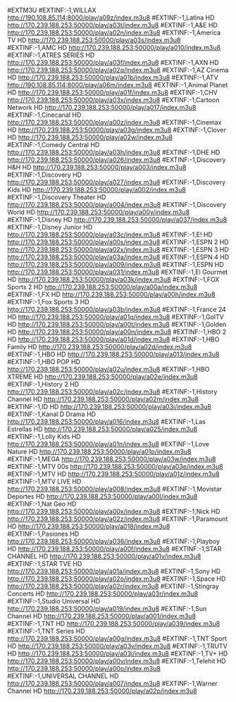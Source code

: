 #EXTM3U
#EXTINF:-1,WILLAX 
http://190.108.85.114:8000/play/a09z/index.m3u8
#EXTINF:-1,Latina HD
http://170.239.188.253:50000/play/a03t/index.m3u8
#EXTINF:-1,A&E HD
http://170.239.188.253:50000/play/a02n/index.m3u8
#EXTINF:-1,America TV HD
http://170.239.188.253:50000/play/a03s/index.m3u8
#EXTINF:-1,AMC HD
http://170.239.188.253:50000/play/a010/index.m3u8
#EXTINF:-1,ATRES SERIES HD
http://170.239.188.253:50000/play/a03f/index.m3u8
#EXTINF:-1,AXN HD
http://170.239.188.253:50000/play/a02q/index.m3u8
#EXTINF:-1,AZ Cinema HD
http://170.239.188.253:50000/play/a01b/index.m3u8
#EXTINF:-1,ATV
http://190.108.85.114:8000/play/a06m/index.m3u8
#EXTINF:-1,Animal Planet HD
http://170.239.188.253:50000/play/a01f/index.m3u8
#EXTINF:-1,CHV
http://170.239.188.253:50000/play/a03x/index.m3u8
#EXTINF:-1,Cartoon Network HD
http://170.239.188.253:50000/play/a017/index.m3u8
#EXTINF:-1,Cinecanal HD
http://170.239.188.253:50000/play/a00z/index.m3u8
#EXTINF:-1,Cinemax HD
http://170.239.188.253:50000/play/a03g/index.m3u8
#EXTINF:-1,Clover HD
http://170.239.188.253:50000/play/a02w/index.m3u8
#EXTINF:-1,Comedy Central HD
http://170.239.188.253:50000/play/a03h/index.m3u8
#EXTINF:-1,DHE HD
http://170.239.188.253:50000/play/a026/index.m3u8
#EXTINF:-1,Discovery H&H HD
http://170.239.188.253:50000/play/a003/index.m3u8
#EXTINF:-1,Discovery HD
http://170.239.188.253:50000/play/a027/index.m3u8
#EXTINF:-1,Discovery Kids HD
http://170.239.188.253:50000/play/a002/index.m3u8
#EXTINF:-1,Discovery Theater HD
http://170.239.188.253:50000/play/a004/index.m3u8
#EXTINF:-1,Discovery World HD
http://170.239.188.253:50000/play/a00y/index.m3u8
#EXTINF:-1,Disney HD
http://170.239.188.253:50000/play/a037/index.m3u8
#EXTINF:-1,Disney Junior HD
http://170.239.188.253:50000/play/a03c/index.m3u8
#EXTINF:-1,E! HD
http://170.239.188.253:50000/play/a00s/index.m3u8
#EXTINF:-1,ESPN 2 HD
http://170.239.188.253:50000/play/a02x/index.m3u8
#EXTINF:-1,ESPN 3 HD
http://170.239.188.253:50000/play/a03a/index.m3u8
#EXTINF:-1,ESPN 4 HD
http://170.239.188.253:50000/play/a009/index.m3u8
#EXTINF:-1,ESPN HD
http://170.239.188.253:50000/play/a031/index.m3u8
#EXTINF:-1,El Gourmet HD
http://170.239.188.253:50000/play/a03k/index.m3u8
#EXTINF:-1,FOX Sports 2 HD
http://170.239.188.253:50000/play/a00a/index.m3u8
#EXTINF:-1,FX HD
http://170.239.188.253:50000/play/a00h/index.m3u8
#EXTINF:-1,Fox Sports 3 HD
http://170.239.188.253:50000/play/a03b/index.m3u8
#EXTINF:-1,France 24 HD
http://170.239.188.253:50000/play/a01q/index.m3u8
#EXTINF:-1,GolTV HD
http://170.239.188.253:50000/play/a00t/index.m3u8
#EXTINF:-1,Golden HD
http://170.239.188.253:50000/play/a00n/index.m3u8
#EXTINF:-1,HBO 2 HD
http://170.239.188.253:50000/play/a01d/index.m3u8
#EXTINF:-1,HBO Family HD
http://170.239.188.253:50000/play/a02d/index.m3u8
#EXTINF:-1,HBO HD
http://170.239.188.253:50000/play/a013/index.m3u8
#EXTINF:-1,HBO POP HD
http://170.239.188.253:50000/play/a02u/index.m3u8
#EXTINF:-1,HBO XTREME HD
http://170.239.188.253:50000/play/a02e/index.m3u8
#EXTINF:-1,History 2 HD
http://170.239.188.253:50000/play/a02c/index.m3u8
#EXTINF:-1,History Channel HD
http://170.239.188.253:50000/play/a02m/index.m3u8
#EXTINF:-1,ID HD
http://170.239.188.253:50000/play/a03i/index.m3u8
#EXTINF:-1,Kanal D Drama HD
http://170.239.188.253:50000/play/a016/index.m3u8
#EXTINF:-1,Las Estrellas HD
http://170.239.188.253:50000/play/a025/index.m3u8
#EXTINF:-1,Lolly Kids HD
http://170.239.188.253:50000/play/a01n/index.m3u8
#EXTINF:-1,Love Nature HD
http://170.239.188.253:50000/play/a01p/index.m3u8
#EXTINF:-1,MEGA
http://170.239.188.253:50000/play/a03w/index.m3u8
#EXTINF:-1,MTV 00s
http://170.239.188.253:50000/play/a03e/index.m3u8
#EXTINF:-1,MTV HD
http://170.239.188.253:50000/play/a01z/index.m3u8
#EXTINF:-1,MTV LIVE HD
http://170.239.188.253:50000/play/a008/index.m3u8
#EXTINF:-1,Movistar Deportes HD
http://170.239.188.253:50000/play/a00l/index.m3u8
#EXTINF:-1,Nat Geo HD
http://170.239.188.253:50000/play/a00x/index.m3u8
#EXTINF:-1,Nick HD
http://170.239.188.253:50000/play/a02z/index.m3u8
#EXTINF:-1,Paramount HD
http://170.239.188.253:50000/play/a018/index.m3u8
#EXTINF:-1,Pasiones HD
http://170.239.188.253:50000/play/a036/index.m3u8
#EXTINF:-1,Playboy HD
http://170.239.188.253:50000/play/a00f/index.m3u8
#EXTINF:-1,STAR CHANNEL HD
http://170.239.188.253:50000/play/a01v/index.m3u8
#EXTINF:-1,STAR TVE HD
http://170.239.188.253:50000/play/a01a/index.m3u8
#EXTINF:-1,Sony HD
http://170.239.188.253:50000/play/a02o/index.m3u8
#EXTINF:-1,Space HD
http://170.239.188.253:50000/play/a02r/index.m3u8
#EXTINF:-1,Stingray Concerts HD
http://170.239.188.253:50000/play/a03r/index.m3u8
#EXTINF:-1,Studio Universal HD
http://170.239.188.253:50000/play/a019/index.m3u8
#EXTINF:-1,Sun Channel HD
http://170.239.188.253:50000/play/a001/index.m3u8
#EXTINF:-1,TNT HD
http://170.239.188.253:50000/play/a039/index.m3u8
#EXTINF:-1,TNT Series HD
http://170.239.188.253:50000/play/a00g/index.m3u8
#EXTINF:-1,TNT Sport HD
http://170.239.188.253:50000/play/a03v/index.m3u8
#EXTINF:-1,TRUTV HD
http://170.239.188.253:50000/play/a03j/index.m3u8
#EXTINF:-1,TV+ HD
http://170.239.188.253:50000/play/a00v/index.m3u8
#EXTINF:-1,Telehit HD
http://170.239.188.253:50000/play/a00o/index.m3u8
#EXTINF:-1,UNIVERSAL CHANNEL HD
http://170.239.188.253:50000/play/a007/index.m3u8
#EXTINF:-1,Warner Channel HD
http://170.239.188.253:50000/play/a02p/index.m3u8
